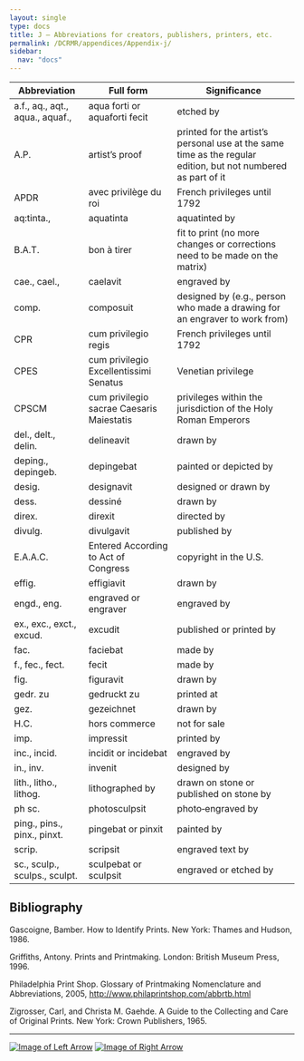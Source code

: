 ```yaml
---
layout: single
type: docs
title: J — Abbreviations for creators, publishers, printers, etc.
permalink: /DCRMR/appendices/Appendix-j/
sidebar:
  nav: "docs"
---
```



| Abbreviation | Full form | Significance |
| ------------ | -------- | ------------ |
| a.f., aq., aqt., aqua., aquaf., | aqua forti or aquaforti fecit | etched by |
| A.P. | artist’s proof| printed for the artist’s personal use at the same time as the regular edition, but not numbered as part of it |
|APDR|avec privilège du roi|French privileges until 1792 |
|aq:tinta.,|aquatinta|aquatinted by |
|B.A.T.|bon à tirer|fit to print (no more changes or corrections need to be made on the matrix) |
|cae., cael.,|caelavit|engraved by |
|comp.|composuit|designed by (e.g., person who made a drawing for an engraver to work from) |
|CPR|cum privilegio regis|French privileges until 1792 |
|CPES|cum privilegio Excellentissimi Senatus|Venetian privilege |
|CPSCM|cum privilegio sacrae Caesaris Maiestatis|privileges within the jurisdiction of the Holy Roman Emperors|
|del., delt., delin.|delineavit|drawn by|
|deping., depingeb.|depingebat|painted or depicted by|
|desig.|designavit|designed or drawn by|
|dess.|dessiné|drawn by|
|direx.|direxit|directed by|
|divulg.|divulgavit|published by|
|E.A.A.C.|Entered According to Act of Congress|copyright in the U.S.|
|effig.|effigiavit|drawn by|
|engd., eng.|engraved or engraver|engraved by|
|ex., exc., exct., excud.|excudit|published or printed by|
|fac.|faciebat|made by|
|f., fec., fect.|fecit|made by|
|fig.|figuravit|drawn by|
|gedr. zu|gedruckt zu|printed at|
|gez.|gezeichnet|drawn by|
|H.C.|hors commerce|not for sale|
|imp.|impressit|printed by|
|inc., incid.|incidit or incidebat|engraved by|
|in., inv.|invenit|designed by|
|lith., litho., lithog.|lithographed by|drawn on stone or published on stone by|
|ph sc.|photosculpsit|photo‐engraved by|
|ping., pins., pinx., pinxt.|pingebat or pinxit|painted by|
|scrip.|scripsit|engraved text by|
|sc., sculp., sculps., sculpt.|sculpebat or sculpsit|engraved or etched by|

## Bibliography

Gascoigne, Bamber. How to Identify Prints. New York: Thames and Hudson, 1986. 

Griffiths, Antony. Prints and Printmaking. London: British Museum Press, 1996.

Philadelphia Print Shop. Glossary of Printmaking Nomenclature and Abbreviations, 2005, http://www.philaprintshop.com/abbrtb.html

Zigrosser, Carl, and Christa M. Gaehde. A Guide to the Collecting and Care of Original Prints. New York: Crown Publishers, 1965.

---

[![Image of Left Arrow](https://rbms-bsc.github.io/DCRMR/assets/pictures/navigation/Arrow_Left.png "H — Individual and special issues of serials")](/DCRMR/appendices/Appendix-h/) [![Image of Right Arrow](https://rbms-bsc.github.io/DCRMR/assets/pictures/navigation/Arrow_Right.png "K — Mapping from DCRM(B) to DCRMR")](/DCRMR/appendices/Appendix-k/)
